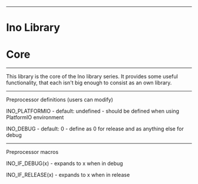 ---------------------------------------------------------------
#                         Ino Library                         #
#                            Core                             #
---------------------------------------------------------------

This library is the core of the Ino library series. It provides some useful functionality, that each isn't big enough to consist as an own library.

---------------------------------------------------------------

Preprocessor definitions (users can modify)

INO_PLATFORMIO      - default: undefined - should be defined when using PlatformIO environment

INO_DEBUG           - default: 0         - define as 0 for release and as anything else for debug

---------------------------------------------------------------

Preprocessor macros

INO_IF_DEBUG(x)     - expands to x when in debug

INO_IF_RELEASE(x)   - expands to x when in release
